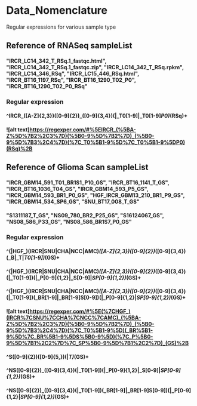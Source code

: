 # Data_Nomenclature
Regular expressions for various sample type

## Reference of RNASeq sampleList 
#### "IRCR_LC14_342_T_RSq.1_fastqc.html", "IRCR_LC14_342_T_RSq.1_fastqc.zip", "IRCR_LC14_342_T_RSq.rpkm", "IRCR_LC14_346_RSq", "IRCR_LC15_446_RSq.html", "IRCR_BT16_1197_RSq", "IRCR_BT16_1290_T02_P0", "IRCR_BT16_1290_T02_P0_RSq"

### Regular expression
#### ^IRCR_([A-Z]{2,3})([0-9]{2})_([0-9]{3,4})(|_T0[1-9]|_T0[1-9]_P0)_(RSq)+
#### ![alt text]https://regexper.com/#%5EIRCR_(%5BA-Z%5D%7B2%2C3%7D)(%5B0-9%5D%7B2%7D)_(%5B0-9%5D%7B3%2C4%7D)(%7C_T0%5B1-9%5D%7C_T0%5B1-9%5DP0)(RSq)%2B

## Reference of Glioma Scan sampleList
#### "IRCR_GBM14_591_T01_BR1S1_P10_GS", "IRCR_BT16_1141_T_GS", "IRCR_BT16_1036_T04_GS", "IRCR_GBM14_593_P5_GS", "IRCR_GBM14_593_BR1_P0_GS", "HGF_IRCR_GBM13_210_BR1_P9_GS", "IRCR_GBM14_534_SP6_GS", "SNU_BT17_008_T_GS"
#### "S1311187_T_GS", "NS09_780_BR2_P25_GS", "S16124067_GS", "NS08_586_P33_GS", "NS08_586_BR1S7_P0_GS"

### Regular expression
#### ^(|HGF_)(IRCR|SNU|CHA|NCC|AMC)_([A-Z]{2,3})([0-9]{2})_([0-9]{3,4})(_B|_T|_T0[1-9])_(GS)+
#### ^(|HGF_)(IRCR|SNU|CHA|NCC|AMC)_([A-Z]{2,3})([0-9]{2})_([0-9]{3,4})(|_T0[1-9])(|_P[0-9]{1,2}|_S[0-9]|_SP[0-9]{1,2})_(GS)+
#### ^(|HGF_)(IRCR|SNU|CHA|NCC|AMC)_([A-Z]{2,3})([0-9]{2})_([0-9]{3,4})(|_T0[1-9])(_BR[1-9]|_BR[1-9]S[0-9])(|_P[0-9]{1,2}|_SP[0-9]{1,2})_(GS)+
#### ![alt text]https://regexper.com/#%5E(%7CHGF_)(IRCR%7CSNU%7CCHA%7CNCC%7CAMC)_(%5BA-Z%5D%7B2%2C3%7D)(%5B0-9%5D%7B2%7D)_(%5B0-9%5D%7B3%2C4%7D)(%7C_T0%5B1-9%5D)(_BR%5B1-9%5D%7C_BR%5B1-9%5DS%5B0-9%5D)(%7C_P%5B0-9%5D%7B1%2C2%7D%7C_SP%5B0-9%5D%7B1%2C2%7D)_(GS)%2B
#### ^S([0-9]{2})([0-9]{5,})(|_T)_(GS)+
#### ^NS([0-9]{2})_([0-9]{3,4})(|_T0[1-9])(|_P[0-9]{1,2}|_S[0-9]|_SP[0-9]{1,2})_(GS)+
#### ^NS([0-9]{2})_([0-9]{3,4})(|_T0[1-9])(_BR[1-9]|_BR[1-9]S[0-9])(|_P[0-9]{1,2}|_SP[0-9]{1,2})_(GS)+
